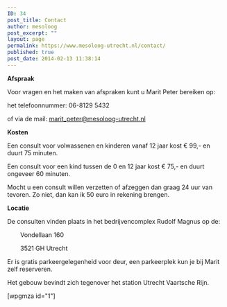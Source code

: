 ```yaml
---
ID: 34
post_title: Contact
author: mesoloog
post_excerpt: ""
layout: page
permalink: https://www.mesoloog-utrecht.nl/contact/
published: true
post_date: 2014-02-13 11:38:14
---
```

<strong>Afspraak</strong>

Voor vragen en het maken van afspraken kunt u Marit Peter bereiken op:

het telefoonnummer: 06-8129 5432

of via de mail: <a href="mailto:maritpeter.mesologie@gmail.com">marit_peter@mesoloog-utrecht.nl</a>

<strong>Kosten</strong>

Een consult voor volwassenen en kinderen vanaf 12 jaar kost € 99,- en duurt 75 minuten.

Een consult voor een kind tussen de 0 en 12 jaar kost € 75,- en duurt ongeveer 60 minuten.

Mocht u een consult willen verzetten of afzeggen dan graag 24 uur van tevoren. Zo niet, dan kan ik 50 euro in rekening brengen.

<strong>Locatie</strong>

De consulten vinden plaats in het bedrijvencomplex Rudolf Magnus op de:
<p style="padding-left: 30px;">Vondellaan 160</p>
<p style="padding-left: 30px;">3521 GH Utrecht</p>
Er is gratis parkeergelegenheid voor deur, een parkeerplek kun je bij Marit zelf reserveren.

Het gebouw bevindt zich tegenover het station Utrecht Vaartsche Rijn.
<div style="padding-bottom: 50px;">[wpgmza id="1"]</div>
